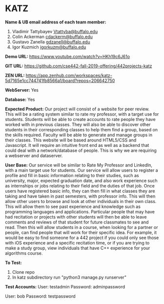 <h1>KATZ</h1>

**Name & UB email address of each team member:** 
1. Vladimir Tattybayev Vtattyba@buffalo.edu 
2. Colin Ackerman cdackerm@buffalo.edu 
3. Gustavo Zanella gdzanell@buffalo.edu 
4. Igor Kuzmich igorkuzm@buffalo.edu

**Demo URL:** https://www.youtube.com/watch?v=HKh19c6J61o

**GIT URL:** https://github.com/cse442-fall-2019-offering/442projects-katz

**ZEN URL:** https://app.zenhub.com/workspaces/katz-5d7165e1cc744741fb8566a1/board?repos=206642750

**WebServer:** Yes

**Database:** Yes

**Expected Product:** Our project will consist of a website for peer review. This will be a rating system similar to rate my professor, with a target use for students. Students will be able to create accounts to rate people they have worked with in previous classes. They will also be able to discover other students in their corresponding classes to help them find a group, based on the skills required. Faculty will be able to generate and manage groups in their classes. This website will be based around HTML5/CSS and Javascript. It will require an intuitive front end as well as a backend that could deal with a network/database of people. This is why we are requiring a webserver and dataserver.

**User Base:** Our service will be similar to Rate My Professor and LinkedIn, with a main target use for students. Our service will allow users to register a profile and fill in basic information relating to their studies, such as university, major, expected graduation date, and also work experience such as internships or jobs relating to their field and the duties of that job. Once users have registered basic info, they can then fill in what classes they are taking and have taken in past semesters, with professor info. This will then allow other users to browse and look at other individuals in their own class. This will allow them to see past experience and knowledge such as programming languages and applications. Particular people that may have had recitation or projects with other students will then be able to leave comments and reviews of that student for future classmates to see and read. Then this will allow students in a course, when looking for a partner or people, can find people that will work for their specific idea. For example, it would be easy to find someone for a 442 project if you could only see those with iOS experience and a specific recitation time, or if you are trying to make a study group, view individuals that have C++ experience for your algorithms course.

**To Test:**
1. Clone repo
2. In katz subdirectory run "python3 manage.py runserver"

**Test Accounts:**
User: testadmin
Password: adminpassword

User: bob
Password: testpassword
